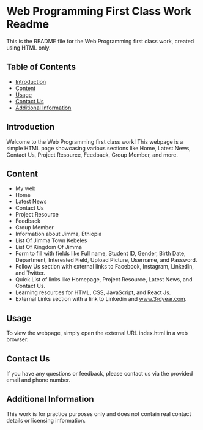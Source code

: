 # Web Programming First Class Work Readme

This is the README file for the Web Programming first class work, created using HTML only.

## Table of Contents
- [Introduction](#introduction)
- [Content](#content)
- [Usage](#usage)
- [Contact Us](#contact-us)
- [Additional Information](#additional-information)

## Introduction
Welcome to the Web Programming first class work! This webpage is a simple HTML page showcasing various sections like Home, Latest News, Contact Us, Project Resource, Feedback, Group Member, and more.

## Content
- My web
- Home
- Latest News
- Contact Us
- Project Resource
- Feedback
- Group Member
- Information about Jimma, Ethiopia
- List Of Jimma Town Kebeles
- List Of Kingdom Of Jimma
- Form to fill with fields like Full name, Student ID, Gender, Birth Date, Department, Interested Field, Upload Picture, Username, and Password.
- Follow Us section with external links to Facebook, Instagram, Linkedin, and Twitter.
- Quick List of links like Homepage, Project Resource, Latest News, and Contact Us.
- Learning resources for HTML, CSS, JavaScript, and React Js.
- External Links section with a link to Linkedin and www.3rdyear.com.

## Usage
To view the webpage, simply open the external URL index.html in a web browser.

## Contact Us
If you have any questions or feedback, please contact us via the provided email and phone number.

## Additional Information
This work is for practice purposes only and does not contain real contact details or licensing information.
